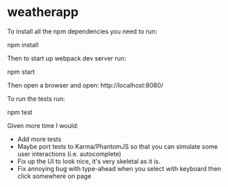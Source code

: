 # weatherapp

To install all the npm dependencies you need to run:

npm install

Then to start up webpack dev server run:

npm start

Then open a browser and open: http://localhost:8080/

To run the tests run:

npm test

Given more time I would:
 - Add more tests
 - Maybe port tests to Karma/PhantomJS so that you can simulate some user interactions (i.e. autocomplete)
 - Fix up the UI to look nice, it's very skeletal as it is.
 - Fix annoying bug with type-ahead when you select with keyboard then click somewhere on page